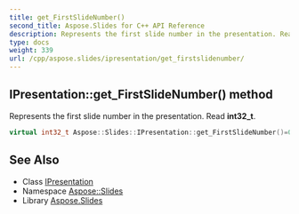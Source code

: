 ```yaml
---
title: get_FirstSlideNumber()
second_title: Aspose.Slides for C++ API Reference
description: Represents the first slide number in the presentation. Read int32_t.
type: docs
weight: 339
url: /cpp/aspose.slides/ipresentation/get_firstslidenumber/
---
```

## IPresentation::get_FirstSlideNumber() method


Represents the first slide number in the presentation. Read **int32_t**.

```cpp
virtual int32_t Aspose::Slides::IPresentation::get_FirstSlideNumber()=0
```

## See Also

* Class [IPresentation](./)
* Namespace [Aspose::Slides](../)
* Library [Aspose.Slides](../../)